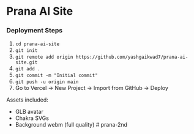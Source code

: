 # Prana AI Site

### Deployment Steps
1. `cd prana-ai-site`
2. `git init`
3. `git remote add origin https://github.com/yashgaikwad7/prana-ai-site.git`
4. `git add .`
5. `git commit -m "Initial commit"`
6. `git push -u origin main`
7. Go to Vercel → New Project → Import from GitHub → Deploy

Assets included:
- GLB avatar
- Chakra SVGs
- Background webm (full quality)
#   p r a n a - 2 n d  
 
